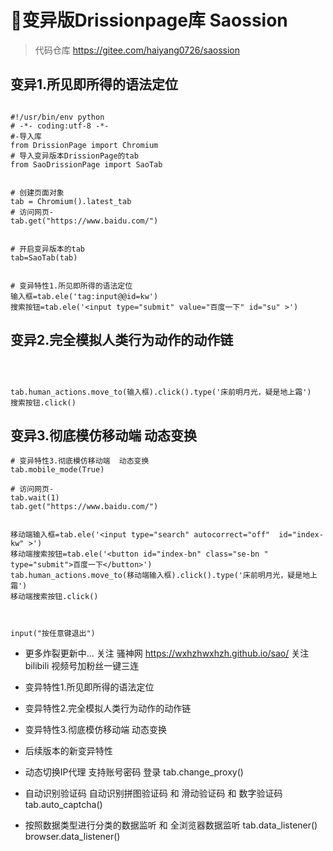 # 👹变异版Drissionpage库 Saossion

> 代码仓库 [https://gitee.com/haiyang0726/saossion ](https://gitee.com/haiyang0726/saossion)



## 变异1.所见即所得的语法定位
```

#!/usr/bin/env python
# -*- coding:utf-8 -*-
#-导入库
from DrissionPage import Chromium
# 导入变异版本DrissionPage的tab
from SaoDrissionPage import SaoTab 


# 创建页面对象
tab = Chromium().latest_tab
# 访问网页-
tab.get("https://www.baidu.com/")


# 开启变异版本的tab
tab=SaoTab(tab)


# 变异特性1.所见即所得的语法定位
输入框=tab.ele('tag:input@@id=kw')
搜索按钮=tab.ele('<input type="submit" value="百度一下" id="su" >')
```

## 变异2.完全模拟人类行为动作的动作链

```



tab.human_actions.move_to(输入框).click().type('床前明月光，疑是地上霜')
搜索按钮.click()

```

## 变异3.彻底模仿移动端  动态变换
```
# 变异特性3.彻底模仿移动端  动态变换
tab.mobile_mode(True)

# 访问网页-
tab.wait(1)
tab.get("https://www.baidu.com/")


移动端输入框=tab.ele('<input type="search" autocorrect="off"  id="index-kw" >')
移动端搜索按钮=tab.ele('<button id="index-bn" class="se-bn " type="submit">百度一下</button>')
tab.human_actions.move_to(移动端输入框).click().type('床前明月光，疑是地上霜')
移动端搜索按钮.click()



input("按任意键退出")

```

-  更多炸裂更新中... 关注  骚神网  https://wxhzhwxhzh.github.io/sao/  关注bilibili  视频号加粉丝一键三连

- 变异特性1.所见即所得的语法定位
- 变异特性2.完全模拟人类行为动作的动作链
- 变异特性3.彻底模仿移动端  动态变换
- 后续版本的新变异特性
-  动态切换IP代理 支持账号密码 登录    tab.change_proxy()
-  自动识别验证码  自动识别拼图验证码 和 滑动验证码 和 数字验证码     tab.auto_captcha() 
-  按照数据类型进行分类的数据监听 和 全浏览器数据监听 tab.data_listener()  browser.data_listener()    